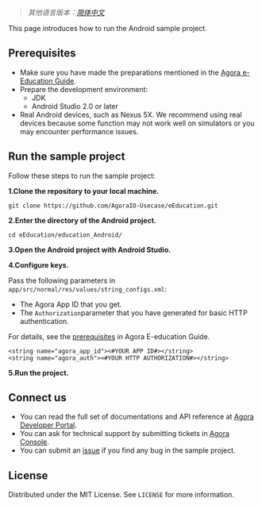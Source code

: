 ﻿> *其他语言版本：[简体中文](README.zh.md)*This page introduces how to run the Android sample project.## Prerequisites - Make sure you have made the preparations mentioned in the [Agora e-Education Guide](https://github.com/AgoraIO-Usecase/eEducation).- Prepare the development environment:  - JDK  - Android Studio 2.0  or later- Real Android devices, such as Nexus 5X. We recommend using real devices because some function may not work well on simulators or you may encounter performance issues.## Run the sample projectFollow these steps to run the sample project:**1.Clone the repository to your local machine.**```git clone https://github.com/AgoraIO-Usecase/eEducation.git```**2.Enter the directory of the Android project.**```cd eEducation/education_Android/```**3.Open the Android project with Android Studio.****4.Configure keys.**Pass the following parameters in `app/src/normal/res/values/string_configs.xml`:- The Agora App ID that you get.- The `Authorization`parameter that you have generated for basic HTTP authentication.For details, see the [prerequisites](https://github.com/AgoraIO-Usecase/eEducation/blob/master/README.md#prerequisites) in Agora E-education Guide.```<string name="agora_app_id"><#YOUR APP ID#></string><string name="agora_auth"><#YOUR HTTP AUTHORIZATION#></string>```**5.Run the project.**## Connect us- You can read the full set of documentations and API reference at [Agora Developer Portal](https://docs.agora.io/en/).- You can ask for technical support by submitting tickets in [Agora Console](https://dashboard.agora.io/). - You can submit an [issue](https://github.com/AgoraIO-Usecase/eEducation/issues) if you find any bug in the sample project. ## LicenseDistributed under the MIT License. See `LICENSE` for more information.